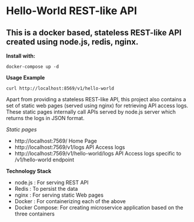 Hello-World REST­-like API ​
==============

This is a docker based, stateless REST­-like API ​created using node.js, redis, nginx.
--------------

**Install with:**

    docker-compose up -d

**Usage Example**

    curl http://localhost:8569/v1/hello-world

Apart from providing a stateless REST-like API, this project also contains a set of static web pages (served using nginx) for retrieving API access logs. These static pages internally call APIs served by node.js server which returns the logs in JSON format.

*Static pages*
- http://localhost:7569/			Home Page
- http://localhost:7569/v1/logs			API Access logs
- http://localhost:7569/v1/hello-world/logs	API Access logs specific to /v1/hello-world endpoint

**Technology Stack**
- node.js	: For serving REST API
- Redis		: To persist the data
- nginx		: For serving static Web pages
- Docker	: For containerizing each of the above
- Docker Compose: For creating microservice application based on the three containers
